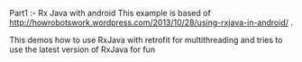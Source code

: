 Part1 :- Rx Java with android
This example is based of http://howrobotswork.wordpress.com/2013/10/28/using-rxjava-in-android/ .

This demos how to use RxJava with retrofit for multithreading and 
tries to use the latest version of RxJava for fun